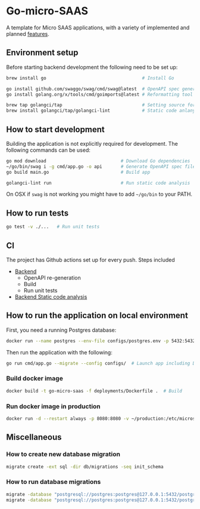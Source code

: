 # Go-micro-SAAS

A template for Micro SAAS applications, with a variety of implemented and planned [features](/docs/featureset.md).

## Environment setup

Before starting backend development the following need to be set up:

```sh
brew install go                                    # Install Go

go install github.com/swaggo/swag/cmd/swag@latest  # OpenAPI spec generator
go install golang.org/x/tools/cmd/goimports@latest # Reformatting tool

brew tap golangci/tap                              # Setting source for brew, then
brew install golangci/tap/golangci-lint            # Static code anlanysis for Go
```

## How to start development

Building the application is not explicitly required for development. The following commands can be used:

```sh
go mod download                            # Download Go dependencies
~/go/bin/swag i -g cmd/app.go -o api       # Generate OpenAPI spec files
go build main.go                           # Build app

golangci-lint run                          # Run static code analysis
```

On OSX if `swag` is not working you might have to add `~/go/bin` to your PATH.

## How to run tests

```sh
go test -v ./...   # Run unit tests
```

## CI

The project has Github actions set up for every push.
Steps included

- [Backend](.github/workflows/backend-build.yaml)
  - OpenAPI re-generation
  - Build
  - Run unit tests
- [Backend Static code analysis](.github/workflows/backend-lint.yml)

## How to run the application on local environment

First, you need a running Postgres database:

```sh
docker run --name postgres --env-file configs/postgres.env -p 5432:5432 -d postgres
```

Then run the application with the following:

```sh
go run cmd/app.go --migrate --config configs/  # Launch app including DB migration
```

### Build docker image

```sh
docker build -t go-micro-saas -f deployments/Dockerfile .  # Build
```

### Run docker image in production

```sh
docker run -d --restart always -p 8080:8080 -v ~/production:/etc/microsaas --mount type=tmpfs,destination=/tmp/files,tmpfs-size=4096 --mount type=bind,source=/etc/ssl/certs,target=/etc/ssl/certs go-micro-saas &   # on compute
```

## Miscellaneous

### How to create new database migration

```sh
migrate create -ext sql -dir db/migrations -seq init_schema
```

### How to run database migrations

```sh
migrate -database "postgresql://postgres:postgres@127.0.0.1:5432/postgres?sslmode=disable" -path db/migrations up # Migrate to latest version
migrate -database "postgresql://postgres:postgres@127.0.0.1:5432/postgres?sslmode=disable" -path db/migrations down -all
```
